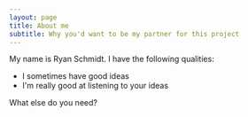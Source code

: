 ```yaml
---
layout: page
title: About me
subtitle: Why you'd want to be my partner for this project
---
```


My name is Ryan Schmidt. I have the following qualities:

- I sometimes have good ideas
- I'm really good at listening to your ideas

What else do you need?

